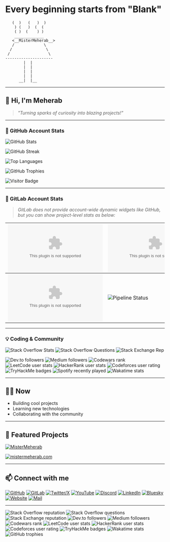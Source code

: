 # Every beginning starts from "Blank"

```
   (  )   (   )  )
    ) (   )  (  (
    ( )  (    ) )
    _____________
   <__MisterMeherab__>
   /             \
  /               \
 /                 \
---------------------
        |  |
        |  |
        |  |
        |  |
      __|  |__
```

---

## 👋 Hi, I'm Meherab

> _"Turning sparks of curiosity into blazing projects!"_

---

### 🌟 GitHub Account Stats

![GitHub Stats](https://github-readme-stats.vercel.app/api?username=MisterMeherab&show_icons=true&theme=github_dark&count_private=true)

![GitHub Streak](https://streak-stats.demolab.com?user=MisterMeherab&theme=github-dark&hide_border=true)

![Top Languages](https://github-readme-stats.vercel.app/api/top-langs/?username=MisterMeherab&layout=compact&theme=github_dark)

![GitHub Trophies](https://github-profile-trophy.vercel.app/?username=MisterMeherab&theme=darkhub&no-frame=true&margin-w=10)

![Visitor Badge](https://visitor-badge.laobi.icu/badge?page_id=MisterMeherab.MisterMeherab)

---

### 🦊 GitLab Account Stats

> _GitLab does not provide account-wide dynamic widgets like GitHub, but you can show project-level stats as below:_

| ![Stars](https://img.shields.io/gitlab/stars/MisterMeherab/mistermeherab.com?gitlab_url=https://gitlab.com) | ![Forks](https://img.shields.io/gitlab/forks/MisterMeherab/mistermeherab.com?gitlab_url=https://gitlab.com) | ![Issues](https://img.shields.io/gitlab/issues/MisterMeherab/mistermeherab.com?gitlab_url=https://gitlab.com) |
|---|---|---|
| ![Last Commit](https://img.shields.io/gitlab/last-commit/MisterMeherab/mistermeherab.com?gitlab_url=https://gitlab.com) | ![Pipeline Status](https://img.shields.io/gitlab/pipeline-status/MisterMeherab/mistermeherab.com/main?gitlab_url=https://gitlab.com) |  |

---

### 💡 Coding & Community

![Stack Overflow Stats](https://img.shields.io/stackexchange/stackoverflow/r/39304416?label=Stack%20Overflow%20rep&logo=stack-overflow)
![Stack Overflow Questions](https://img.shields.io/stackexchange/stackoverflow/q/39304416?label=Stack%20Overflow%20questions&logo=stack-overflow)
![Stack Exchange Rep](https://img.shields.io/stackexchange/stackexchange/r/39304416?label=Stack%20Exchange%20rep&logo=stack-exchange)

![Dev.to followers](https://img.shields.io/dev.to/followers/mistermeherab?logo=devdotto)
![Medium followers](https://img.shields.io/medium/followers/@mistermeherab?logo=medium)
![Codewars rank](https://www.codewars.com/users/MisterMeherab/badges/large)
![LeetCode user stats](https://img.shields.io/leetcode/stars/MisterMeherab?logo=leetcode)
![HackerRank user stats](https://img.shields.io/hackerrank/users/MisterMeherab/badges/large)
![Codeforces user rating](https://img.shields.io/codeforces/rating/MisterMeherab?logo=codeforces)
![TryHackMe badges](https://img.shields.io/badge/dynamic/json?color=green&label=TryHackMe&query=%24.rank&url=https%3A%2F%2Ftryhackme.com%2Fapi%2Fuser%2FMisterMeherab)
![Spotify recently played](https://img.shields.io/spotify/playing?user=MisterMeherab)
![Wakatime stats](https://github-readme-stats.vercel.app/api/wakatime?username=MisterMeherab)

---

## 👨‍💻 Now

- Building cool projects
- Learning new technologies
- Collaborating with the community

---

## 🚀 Featured Projects

[![MisterMeherab](https://github-readme-stats.vercel.app/api/pin/?username=MisterMeherab&repo=MisterMeherab&theme=github_dark)](https://github.com/MisterMeherab/MisterMeherab)

[![mistermeherab.com](https://github-readme-stats.vercel.app/api/pin/?username=MisterMeherab&repo=mistermeherab.com&theme=github_dark)](https://github.com/MisterMeherab/mistermeherab.com)

---

## 📫 Connect with me

[![GitHub](https://img.shields.io/badge/GitHub-181717?style=flat&logo=github&logoColor=white)](https://github.com/MisterMeherab)
[![GitLab](https://img.shields.io/badge/GitLab-FC6D26?style=flat&logo=gitlab&logoColor=white)](https://gitlab.com/mistermeherab)
[![Twitter/X](https://img.shields.io/badge/Twitter-1DA1F2?style=flat&logo=twitter&logoColor=white)](https://x.com/MisterMeherab)
[![YouTube](https://img.shields.io/badge/YouTube-FF0000?style=flat&logo=youtube&logoColor=white)](https://youtube.com/@MisterMeherab)
[![Discord](https://img.shields.io/badge/Discord-5865F2?style=flat&logo=discord&logoColor=white)](https://discord.com/users/1334188709465030668)
[![LinkedIn](https://img.shields.io/badge/LinkedIn-0A66C2?style=flat&logo=linkedin&logoColor=white)](https://linkedin.com/in/mistermeherab)
[![Bluesky](https://img.shields.io/badge/Bluesky-0285FF?style=flat&logo=bluesky&logoColor=white)](https://bsky.app/profile/mistermeherab.bsky.social)
[![Website](https://img.shields.io/badge/Website-000000?style=flat&logo=About.me&logoColor=white)](https://mistermeherab.com)
[![Mail](https://img.shields.io/badge/Email-D14836?style=flat&logo=gmail&logoColor=white)](mailto:contact@mistermeherab.com)

---

<!-- More dynamic badges and integrations -->

![Stack Overflow reputation](https://img.shields.io/stackexchange/stackoverflow/r/39304416?label=Stack%20Overflow%20rep&logo=stack-overflow)
![Stack Overflow questions](https://img.shields.io/stackexchange/stackoverflow/q/39304416?label=Stack%20Overflow%20questions&logo=stack-overflow)
![Stack Exchange reputation](https://img.shields.io/stackexchange/stackexchange/r/39304416?label=Stack%20Exchange%20rep&logo=stack-exchange)
![Dev.to followers](https://img.shields.io/dev.to/followers/mistermeherab?logo=devdotto)
![Medium followers](https://img.shields.io/medium/followers/@mistermeherab?logo=medium)
![Codewars rank](https://www.codewars.com/users/MisterMeherab/badges/large)
![LeetCode user stats](https://img.shields.io/leetcode/stars/MisterMeherab?logo=leetcode)
![HackerRank user stats](https://img.shields.io/hackerrank/users/MisterMeherab/badges/large)
![Codeforces user rating](https://img.shields.io/codeforces/rating/MisterMeherab?logo=codeforces)
![TryHackMe badges](https://img.shields.io/badge/dynamic/json?color=green&label=TryHackMe&query=%24.rank&url=https%3A%2F%2Ftryhackme.com%2Fapi%2Fuser%2FMisterMeherab)
![Wakatime stats](https://github-readme-stats.vercel.app/api/wakatime?username=MisterMeherab)
![GitHub trophies](https://github-profile-trophy.vercel.app/?username=MisterMeherab&theme=darkhub&no-frame=true&margin-w=10)

<!-- You can add more by integrating with other APIs or badge services! -->
